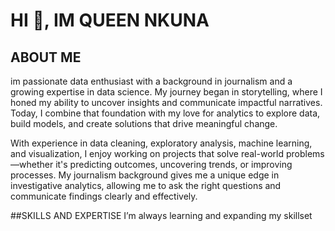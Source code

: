 # HI 👋, IM QUEEN NKUNA
## ABOUT ME
im passionate data enthusiast with a background in journalism and a growing expertise in data science. My journey began in storytelling, where I honed my ability to uncover insights and communicate impactful narratives. Today, I combine that foundation with my love for analytics to explore data, build models, and create solutions that drive meaningful change.

With experience in data cleaning, exploratory analysis, machine learning, and visualization, I enjoy working on projects that solve real-world problems—whether it's predicting outcomes, uncovering trends, or improving processes. My journalism background gives me a unique edge in investigative analytics, allowing me to ask the right questions and communicate findings clearly and effectively.

##SKILLS AND EXPERTISE
I’m always learning and expanding my skillset

